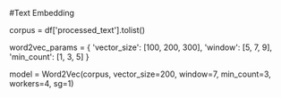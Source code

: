 #Text Embedding

corpus = df['processed_text'].tolist()


word2vec_params = {
    'vector_size': [100, 200, 300],
    'window': [5, 7, 9],
    'min_count': [1, 3, 5]
}



model = Word2Vec(corpus, vector_size=200, window=7, min_count=3, workers=4, sg=1)
